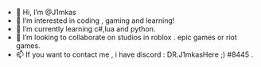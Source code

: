 - 👋 Hi, I’m @J1mkas
- 👀 I’m interested in coding , gaming and learning!
- 🌱 I’m currently learning c#,lua and python.
- 💞️ I’m looking to collaborate on studios in roblox . epic games or riot games.
- 📫 If you want to contact me , i have discord : DR.J1mkasHere ;) #8445 .

<!---
J1mkas/J1mkas is a ✨ special ✨ repository because its `README.md` (this file) appears on your GitHub profile.
You can click the Preview link to take a look at your changes.
--->

